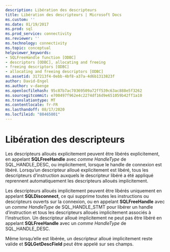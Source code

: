 ```yaml
---
description: Libération des descripteurs
title: Libération des descripteurs | Microsoft Docs
ms.custom: ''
ms.date: 01/19/2017
ms.prod: sql
ms.prod_service: connectivity
ms.reviewer: ''
ms.technology: connectivity
ms.topic: conceptual
helpviewer_keywords:
- SQLFreeHandle function [ODBC]
- descriptors [ODBC], allocating and freeing
- freeing descriptors [ODBC]
- allocating and freeing descriptors [ODBC]
ms.assetid: 317213f4-0ebb-4bf8-a37a-4d6b1313823f
author: David-Engel
ms.author: v-daenge
ms.openlocfilehash: 95c87b7ac70369509a72ff539c63ac888e5f3262
ms.sourcegitcommit: e700497f962e4c2274df16d9e651059b42ff1a10
ms.translationtype: MT
ms.contentlocale: fr-FR
ms.lasthandoff: 08/17/2020
ms.locfileid: "88465801"
---
```

# <a name="freeing-descriptors"></a>Libération des descripteurs
Les descripteurs alloués explicitement peuvent être libérés explicitement, en appelant **SQLFreeHandle** avec *comme HandleType* de SQL_HANDLE_DESC, ou implicitement, lorsque le handle de connexion est libéré. Lorsqu’un descripteur alloué explicitement est libéré, tous les descripteurs d’instruction auxquels le descripteur libéré a été appliqué reprennent automatiquement les descripteurs alloués implicitement.  
  
 Les descripteurs alloués implicitement peuvent être libérés uniquement en appelant **SQLDisconnect**, ce qui supprime toutes les instructions ou descripteurs ouverts sur la connexion, ou en appelant **SQLFreeHandle** avec un *comme HandleType* de SQL_HANDLE_STMT pour libérer un handle d’instruction et tous les descripteurs alloués implicitement associés à l’instruction. Un descripteur alloué implicitement ne peut pas être libéré en appelant **SQLFreeHandle** avec un *comme HandleType* de SQL_HANDLE_DESC.  
  
 Même lorsqu’elle est libérée, un descripteur alloué implicitement reste valide et **SQLGetDescField** peut être appelé sur ses champs.

